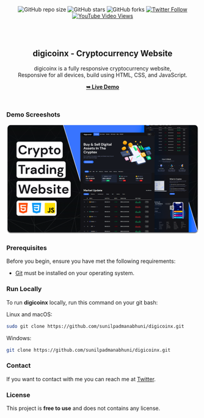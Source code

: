 <div align="center">

  ![GitHub repo size](https://img.shields.io/github/repo-size/sunilpadmanabhuni/digicoinx)
  ![GitHub stars](https://img.shields.io/github/stars/sunilpadmanabhuni/digicoinx?style=social)
  ![GitHub forks](https://img.shields.io/github/forks/sunilpadmanabhuni/digicoinx?style=social)
[![Twitter Follow](https://img.shields.io/twitter/follow/sunilpadmanabhuni_?style=social)](https://twitter.com/intent/follow?screen_name=sunilpadmanabhuni_)
  [![YouTube Video Views](https://img.shields.io/youtube/views/ux3o7jDhvOc?style=social)](https://youtu.be/ux3o7jDhvOc)

  <br />
  <br />

  <h2 align="center">digicoinx - Cryptocurrency Website</h2>

  digicoinx is a fully responsive cryptocurrency website, <br />Responsive for all devices, build using HTML, CSS, and JavaScript.

  <a href="https://sunilpadmanabhuni.github.io/digicoinx/"><strong>➥ Live Demo</strong></a>

</div>

<br />

### Demo Screeshots

![digicoinx Desktop Demo](./readme-images/desktop.png "Desktop Demo")

### Prerequisites

Before you begin, ensure you have met the following requirements:

* [Git](https://git-scm.com/downloads "Download Git") must be installed on your operating system.

### Run Locally

To run **digicoinx** locally, run this command on your git bash:

Linux and macOS:

```bash
sudo git clone https://github.com/sunilpadmanabhuni/digicoinx.git
```

Windows:

```bash
git clone https://github.com/sunilpadmanabhuni/digicoinx.git
```

### Contact

If you want to contact with me you can reach me at [Twitter](https://www.twitter.com/sunilpadmanabhuni).

### License

This project is **free to use** and does not contains any license.
